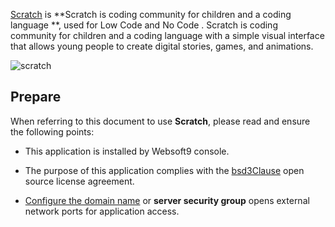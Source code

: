 [Scratch](https://scratch.mit.edu/) is **Scratch is  coding community for children and a coding language **, used for Low Code and No Code . Scratch is  coding community for children and a coding language with a simple visual interface that allows young people to create digital stories, games, and animations.


![scratch](https://libs.websoft9.com/Websoft9/DocsPicture/en/scratch/scratch-gui-websoft9.png)


## Prepare

When referring to this document to use **Scratch**, please read and ensure the following points:

- This application is installed by Websoft9 console.

- The purpose of this application complies with the [bsd3Clause](https://opensource.org/licenses/BSD-3-Clause) open source license agreement.

- [Configure the domain name](./domain-set) or **server security group** opens external network ports for application access.